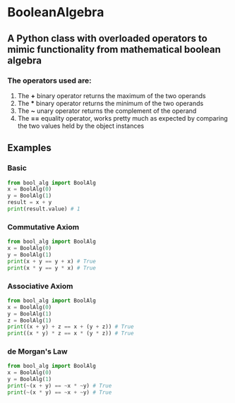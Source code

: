 # BooleanAlgebra
## A Python class with overloaded operators to mimic functionality from mathematical boolean algebra
### The operators used are:
1. The **+** binary operator returns the maximum of the two operands
2. The __*__ binary operator returns the minimum of the two operands
3. The **~** unary operator returns the complement of the operand
4. The **==** equality operator, works pretty much as expected by comparing the two values held by the object instances
## Examples
### Basic
```python
from bool_alg import BoolAlg
x = BoolAlg(0)
y = BoolAlg(1)
result = x + y
print(result.value) # 1
```
### Commutative Axiom
```python
from bool_alg import BoolAlg
x = BoolAlg(0)
y = BoolAlg(1)
print(x + y == y + x) # True
print(x * y == y * x) # True
```
### Associative Axiom
```python
from bool_alg import BoolAlg
x = BoolAlg(0)
y = BoolAlg(1)
z = BoolAlg(1)
print((x + y) + z == x + (y + z)) # True
print((x * y) * z == x * (y * z)) # True
```
### de Morgan's Law
```python
from bool_alg import BoolAlg
x = BoolAlg(0)
y = BoolAlg(1)
print(~(x + y) == ~x * ~y) # True
print(~(x * y) == ~x + ~y) # True
```

